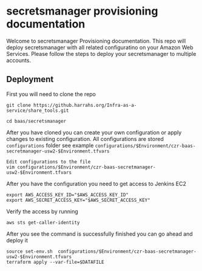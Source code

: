 # secretsmanager provisioning documentation

Welcome to secretsmanager Provisioning documentation. This repo will deploy secretsmanager with all related configuratino on your Amazon Web Services. Please follow the steps to deploy your secretsmanager to multiple accounts.


## Deployment
First you will need to  clone the repo
```
git clone https://github.harrahs.org/Infra-as-a-service/share_tools.git
```

```
cd baas/secretsmanager
```

After you have cloned you can create your own configuration or apply changes to existing configuration. All configurations are stored `configurations` folder see example `configurations/$Environment/czr-baas-secretmanager-usw2-$Environment.tfvars`
```
Edit configurations to the file
vim configurations/$Environment/czr-baas-secretmanager-usw2-$Environment.tfvars
```

After you have the configuration you need to get access to Jenkins EC2
```
export AWS_ACCESS_KEY_ID="$AWS_ACCESS_KEY_ID"
export AWS_SECRET_ACCESS_KEY="$AWS_SECRET_ACCESS_KEY"
```

Verify the access by running 
```
aws sts get-caller-identity
```


After you see the command is successfully finished you can go ahead and deploy it
```
source set-env.sh  configurations/$Environment/czr-baas-secretmanager-usw2-$Environment.tfvars
terraform apply --var-file=$DATAFILE
```